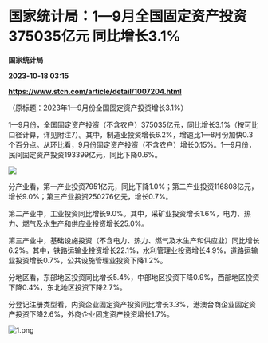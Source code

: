 # 国家统计局：1—9月全国固定资产投资375035亿元 同比增长3.1%
**国家统计局**

**2023-10-18 03:15**

**https://www.stcn.com/article/detail/1007204.html**

（原标题：2023年1—9月份全国固定资产投资增长3.1%）

1—9月份，全国固定资产投资（不含农户）375035亿元，同比增长3.1%（按可比口径计算，详见附注7）。其中，制造业投资增长6.2%，增速比1—8月份加快0.3个百分点。从环比看，9月份固定资产投资（不含农户）增长0.15%。1—9月份，民间固定资产投资193399亿元，同比下降0.6%。

![](http://www.stats.gov.cn/sj/zxfb/202310/W020231018331267907547.png)

分产业看，第一产业投资7951亿元，同比下降1.0%；第二产业投资116808亿元，增长9.0%；第三产业投资250276亿元，增长0.7%。

第二产业中，工业投资同比增长9.0%。其中，采矿业投资增长1.6%，电力、热力、燃气及水生产和供应业投资增长25.0%。

第三产业中，基础设施投资（不含电力、热力、燃气及水生产和供应业）同比增长6.2%。其中，铁路运输业投资增长22.1%，水利管理业投资增长4.9%，道路运输业投资增长0.7%，公共设施管理业投资下降1.2%。

分地区看，东部地区投资同比增长5.4%，中部地区投资下降0.9%，西部地区投资下降0.4%，东北地区投资下降2.7%。

分登记注册类型看，内资企业固定资产投资同比增长3.3%，港澳台商企业固定资产投资下降2.6%，外商企业固定资产投资增长1.7%。

![1.png](https://static-web.stcn.com/upload/2023/1018/10/1697595137967358.png "1697595137967358.png")